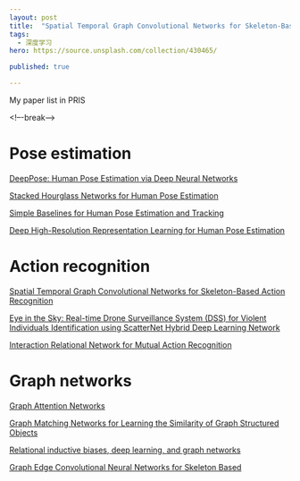 ```yaml
---
layout: post
title:  "Spatial Temporal Graph Convolutional Networks for Skeleton-Based Action Recognition"
tags:
  - 深度学习
hero: https://source.unsplash.com/collection/430465/

published: true

---
```


My paper list in PRIS

<!–-break-–>

# Pose estimation

[DeepPose: Human Pose Estimation via Deep Neural Networks](../resources/DeepPose_Human&#32;Pose&#32;Estimation&#32;via&#32;Deep&#32;Neural&#32;Networks.pdf)

[Stacked Hourglass Networks for Human Pose Estimation](../resources/Stacked&#32;Hourglass&#32;Networks&#32;for&#32;Human&#32;Pose&#32;Estimation.pdf)

[Simple Baselines for Human Pose Estimation and Tracking](../resources/Simple&#32;Baselines&#32;for&#32;Human&#32;Pose&#32;Estimation&#32;and&#32;Tracking.pdf)

[Deep High-Resolution Representation Learning for Human Pose Estimation](../resources/Deep&#32;High-Resolution&#32;Representation&#32;Learning&#32;for&#32;Human&#32;Pose&#32;Estimation.pdf)


# Action recognition

[Spatial Temporal Graph Convolutional Networks for Skeleton-Based Action Recognition](../resources/Spatial&#32;Temporal&#32;Graph&#32;Convolutional&#32;Networks&#32;for&#32;Skeleton-Based&#32;Action&#32;Recognition.pdf)

[Eye in the Sky: Real-time Drone Surveillance System (DSS) for Violent Individuals Identification using ScatterNet Hybrid Deep Learning Network](../resources/Eye&#32;in&#32;the&#32;Sky_Real-time&#32;Drone&#32;Surveillance&#32;System&#32;(DSS)&#32;for&#32;Violent&#32;Individuals&#32;Identification&#32;using&#32;ScatterNet&#32;Hybrid&#32;Deep&#32;Learning&#32;Network.pdf)

[Interaction Relational Network for Mutual Action Recognition](../resources/Interaction&#32;Relational&#32;Network&#32;for&#32;Mutual&#32;Action&#32;Recognition.pdf)

# Graph networks

[Graph Attention Networks](../resources/Graph&#32;Attention&#32;Networks.pdf)

[Graph Matching Networks for Learning the Similarity of Graph Structured Objects](../resources/Graph&#32;Matching&#32;Networks&#32;for&#32;Learning&#32;the&#32;Similarity&#32;of&#32;Graph&#32;Structured&#32;Objects.pdf)

[Relational inductive biases, deep learning, and graph networks](../resources/Relational&#32;inductive&#32;biases,&#32;deep&#32;learning,&#32;and&#32;graph&#32;networks.pdf)

[Graph Edge Convolutional Neural Networks for Skeleton Based](../resources/Graph&#32;Edge&#32;Convolutional&#32;Neural&#32;Networks&#32;for&#32;Skeleton&#32;Based.pdf)

